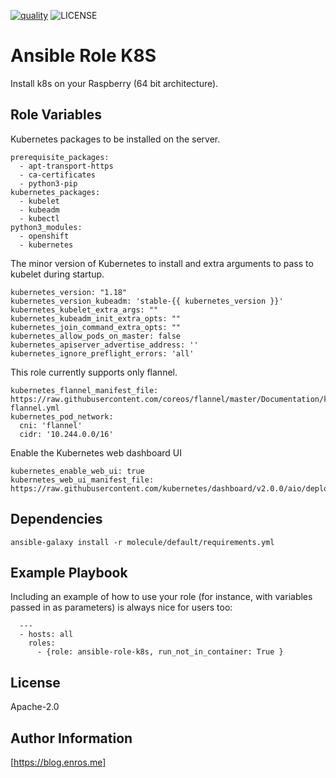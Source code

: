 [![quality](https://img.shields.io/ansible/quality/49706)](https://galaxy.ansible.com/enr0s/ansible-role-k8s)
![LICENSE](https://img.shields.io/github/license/enr0s/ansible-role-k8s)

Ansible Role K8S
=========

Install k8s on your Raspberry (64 bit architecture).


Role Variables
--------------

Kubernetes packages to be installed on the server.
```
prerequisite_packages:
  - apt-transport-https
  - ca-certificates
  - python3-pip
kubernetes_packages:
  - kubelet
  - kubeadm
  - kubectl
python3_modules:
  - openshift
  - kubernetes
```
The minor version of Kubernetes to install and extra arguments to pass to kubelet during startup.
```
kubernetes_version: "1.18"
kubernetes_version_kubeadm: 'stable-{{ kubernetes_version }}'
kubernetes_kubelet_extra_args: ""
kubernetes_kubeadm_init_extra_opts: ""
kubernetes_join_command_extra_opts: ""
kubernetes_allow_pods_on_master: false
kubernetes_apiserver_advertise_address: ''
kubernetes_ignore_preflight_errors: 'all'
```
This role currently supports only flannel.
```
kubernetes_flannel_manifest_file: https://raw.githubusercontent.com/coreos/flannel/master/Documentation/kube-flannel.yml
kubernetes_pod_network:
  cni: 'flannel'
  cidr: '10.244.0.0/16'
```
Enable the Kubernetes web dashboard UI 
```  
kubernetes_enable_web_ui: true
kubernetes_web_ui_manifest_file: https://raw.githubusercontent.com/kubernetes/dashboard/v2.0.0/aio/deploy/recommended.yaml
```

Dependencies
------------

```
ansible-galaxy install -r molecule/default/requirements.yml
```

Example Playbook
----------------

Including an example of how to use your role (for instance, with variables passed in as parameters) is always nice for users too:

```
  ---
  - hosts: all
    roles:
      - {role: ansible-role-k8s, run_not_in_container: True }
```

License
-------

Apache-2.0


Author Information
------------------

[https://blog.enros.me]
